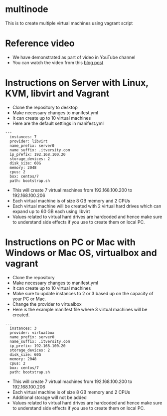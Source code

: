 # multinode
This is to create multiple virtual machines using vagrant script

# Reference video
* We have demonstrated as part of video in YouTube channel
* You can watch the video from this [blog post](https://kaizen.itversity.com/courses/linux-fundamentals-for-software-professionals/lessons/session-11-setup-virtual-environment-using-virtual-box-and-vagrant/)

# Instructions on Server with Linux, KVM, libvirt and Vagrant
* Clone the repository to desktop
* Make necessary changes to manifest.yml
* It can create up to 10 virtual machines
* Here are the default settings in manifest.yml
```
---
  instances: 7
  provider: libvirt
  name_prefix: server0
  name_suffix: .itversity.com
  ip_prefix: 192.168.100.20
  storage_devices: 2
  disk_size: 60G
  memory: 2048
  cpus: 2
  box: centos/7
  path: bootstrap.sh
```
* This will create 7 virtual machines from 192.168.100.200 to 192.168.100.206
* Each virtual machine is of size 8 GB memory and 2 CPUs
* Each virtual machine will be created with 2 virtual hard drives which can expand up to 60 GB each using libvirt
* Values related to virtual hard drives are hardcoded and hence make sure to understand side effects if you use to create them on local PC. 

# Instructions on PC or Mac with Windows or Mac OS, virtualbox and vagrant
* Clone the repository
* Make necessary changes to manifest.yml
* It can create up to 10 virtual machines
* Make sure to update instances to 2 or 3 based up on the capacity of your PC or Mac.
* Change the provider to virtualbox
* Here is the example manifest file where 3 virtual machines will be created.
```
---
  instances: 3
  provider: virtualbox
  name_prefix: server0
  name_suffix: .itversity.com
  ip_prefix: 192.168.100.20
  storage_devices: 2
  disk_size: 60G
  memory: 2048
  cpus: 2
  box: centos/7
  path: bootstrap.sh
```
* This will create 7 virtual machines from 192.168.100.200 to 192.168.100.206
* Each virtual machine is of size 8 GB memory and 2 CPUs
* Additional storage will not be added
* Values related to virtual hard drives are hardcoded and hence make sure to understand side effects if you use to create them on local PC. 
